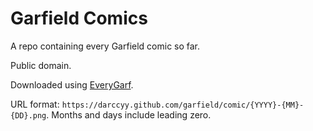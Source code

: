 # Garfield Comics

A repo containing every Garfield comic so far.

Public domain.

Downloaded using [EveryGarf](https://github.com/darccyy/everygarf).

URL format: `https://darccyy.github.com/garfield/comic/{YYYY}-{MM}-{DD}.png`. Months and days include leading zero.

